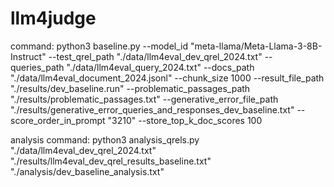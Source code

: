 # llm4judge



command:
python3 baseline.py --model_id "meta-llama/Meta-Llama-3-8B-Instruct" --test_qrel_path "./data/llm4eval_dev_qrel_2024.txt" --queries_path "./data/llm4eval_query_2024.txt" --docs_path "./data/llm4eval_document_2024.jsonl" --chunk_size 1000 --result_file_path "./results/dev_baseline.run" --problematic_passages_path "./results/problematic_passages.txt" --generative_error_file_path "./results/generative_error_queries_and_responses_dev_baseline.txt" --score_order_in_prompt "3210" --store_top_k_doc_scores 100



analysis command:
python3 analysis_qrels.py "./data/llm4eval_dev_qrel_2024.txt" "./results/llm4eval_dev_qrel_results_baseline.txt" "./analysis/dev_baseline_analysis.txt"
